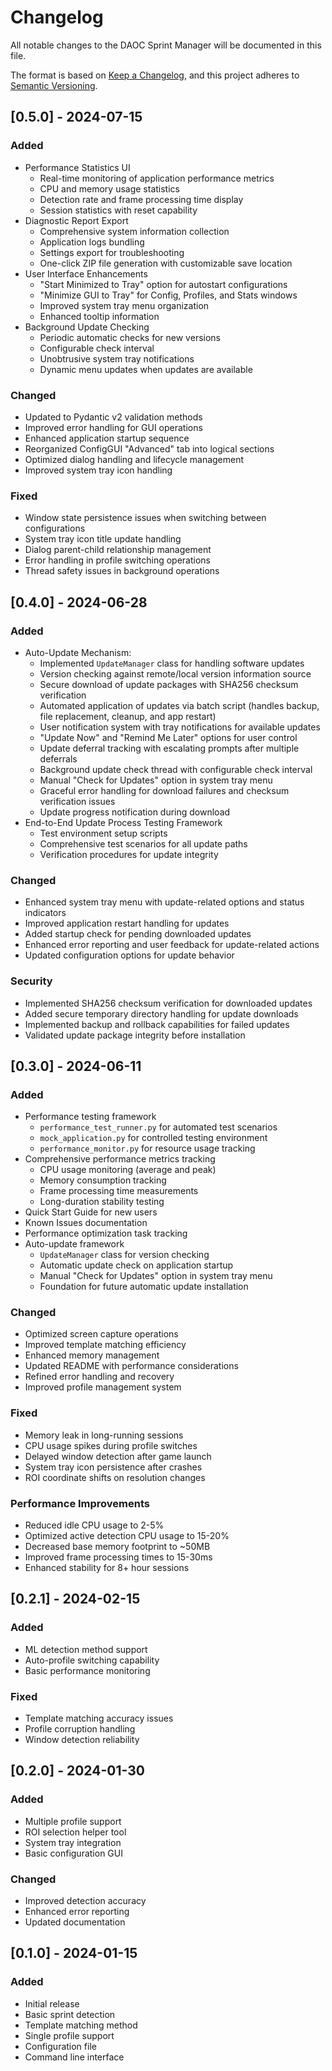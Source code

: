 # Changelog

All notable changes to the DAOC Sprint Manager will be documented in this file.

The format is based on [Keep a Changelog](https://keepachangelog.com/en/1.0.0/),
and this project adheres to [Semantic Versioning](https://semver.org/spec/v2.0.0.html).

## [0.5.0] - 2024-07-15

### Added
- Performance Statistics UI
  - Real-time monitoring of application performance metrics
  - CPU and memory usage statistics
  - Detection rate and frame processing time display
  - Session statistics with reset capability
- Diagnostic Report Export
  - Comprehensive system information collection
  - Application logs bundling
  - Settings export for troubleshooting
  - One-click ZIP file generation with customizable save location
- User Interface Enhancements
  - "Start Minimized to Tray" option for autostart configurations
  - "Minimize GUI to Tray" for Config, Profiles, and Stats windows
  - Improved system tray menu organization
  - Enhanced tooltip information
- Background Update Checking
  - Periodic automatic checks for new versions
  - Configurable check interval
  - Unobtrusive system tray notifications
  - Dynamic menu updates when updates are available

### Changed
- Updated to Pydantic v2 validation methods
- Improved error handling for GUI operations
- Enhanced application startup sequence
- Reorganized ConfigGUI "Advanced" tab into logical sections
- Optimized dialog handling and lifecycle management
- Improved system tray icon handling

### Fixed
- Window state persistence issues when switching between configurations
- System tray icon title update handling
- Dialog parent-child relationship management
- Error handling in profile switching operations
- Thread safety issues in background operations

## [0.4.0] - 2024-06-28

### Added
- Auto-Update Mechanism:
  - Implemented `UpdateManager` class for handling software updates
  - Version checking against remote/local version information source
  - Secure download of update packages with SHA256 checksum verification
  - Automated application of updates via batch script (handles backup, file replacement, cleanup, and app restart)
  - User notification system with tray notifications for available updates
  - "Update Now" and "Remind Me Later" options for user control
  - Update deferral tracking with escalating prompts after multiple deferrals
  - Background update check thread with configurable check interval
  - Manual "Check for Updates" option in system tray menu
  - Graceful error handling for download failures and checksum verification issues
  - Update progress notification during download
- End-to-End Update Process Testing Framework
  - Test environment setup scripts
  - Comprehensive test scenarios for all update paths
  - Verification procedures for update integrity

### Changed
- Enhanced system tray menu with update-related options and status indicators
- Improved application restart handling for updates
- Added startup check for pending downloaded updates
- Enhanced error reporting and user feedback for update-related actions
- Updated configuration options for update behavior

### Security
- Implemented SHA256 checksum verification for downloaded updates
- Added secure temporary directory handling for update downloads
- Implemented backup and rollback capabilities for failed updates
- Validated update package integrity before installation

## [0.3.0] - 2024-06-11

### Added
- Performance testing framework
  - `performance_test_runner.py` for automated test scenarios
  - `mock_application.py` for controlled testing environment
  - `performance_monitor.py` for resource usage tracking
- Comprehensive performance metrics tracking
  - CPU usage monitoring (average and peak)
  - Memory consumption tracking
  - Frame processing time measurements
  - Long-duration stability testing
- Quick Start Guide for new users
- Known Issues documentation
- Performance optimization task tracking
- Auto-update framework
  - `UpdateManager` class for version checking
  - Automatic update check on application startup
  - Manual "Check for Updates" option in system tray menu
  - Foundation for future automatic update installation

### Changed
- Optimized screen capture operations
- Improved template matching efficiency
- Enhanced memory management
- Updated README with performance considerations
- Refined error handling and recovery
- Improved profile management system

### Fixed
- Memory leak in long-running sessions
- CPU usage spikes during profile switches
- Delayed window detection after game launch
- System tray icon persistence after crashes
- ROI coordinate shifts on resolution changes

### Performance Improvements
- Reduced idle CPU usage to 2-5%
- Optimized active detection CPU usage to 15-20%
- Decreased base memory footprint to ~50MB
- Improved frame processing times to 15-30ms
- Enhanced stability for 8+ hour sessions

## [0.2.1] - 2024-02-15

### Added
- ML detection method support
- Auto-profile switching capability
- Basic performance monitoring

### Fixed
- Template matching accuracy issues
- Profile corruption handling
- Window detection reliability

## [0.2.0] - 2024-01-30

### Added
- Multiple profile support
- ROI selection helper tool
- System tray integration
- Basic configuration GUI

### Changed
- Improved detection accuracy
- Enhanced error reporting
- Updated documentation

## [0.1.0] - 2024-01-15

### Added
- Initial release
- Basic sprint detection
- Template matching method
- Single profile support
- Configuration file
- Command line interface 